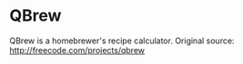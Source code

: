 QBrew
=====

QBrew is a homebrewer's recipe calculator. Original source: http://freecode.com/projects/qbrew